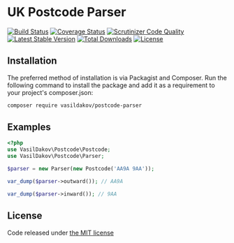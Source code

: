 # UK Postcode Parser

[![Build Status](https://travis-ci.org/vasildakov/postcode-parser.svg?branch=master)](https://travis-ci.org/vasildakov/postcode-parser)
[![Coverage Status](https://coveralls.io/repos/github/vasildakov/postcode-parser/badge.svg?branch=master)](https://coveralls.io/github/vasildakov/postcode-parser?branch=master)
[![Scrutinizer Code Quality](https://scrutinizer-ci.com/g/vasildakov/postcode-parser/badges/quality-score.png?b=master)](https://scrutinizer-ci.com/g/vasildakov/postcode-parser/?branch=master)
[![Latest Stable Version](https://poser.pugx.org/vasildakov/postcode-parser/v/stable)](https://packagist.org/packages/vasildakov/postcode-parser)
[![Total Downloads](https://poser.pugx.org/vasildakov/postcode-parser/downloads)](https://packagist.org/packages/vasildakov/postcode-parser)
[![License](https://poser.pugx.org/vasildakov/postcode-parser/license)](https://packagist.org/packages/vasildakov/postcode-parser)


## Installation

The preferred method of installation is via Packagist and Composer. Run the following command to install the package and add it as a requirement to your project's composer.json:

```bash
composer require vasildakov/postcode-parser
```

## Examples

```php
<?php
use VasilDakov\Postcode\Postcode;
use VasilDakov\Postcode\Parser;

$parser = new Parser(new Postcode('AA9A 9AA'));

var_dump($parser->outward()); // AA9A

var_dump($parser->inward()); // 9AA

```

## License

Code released under [the MIT license](https://github.com/vasildakov/postcode-parser/blob/master/LICENSE)

